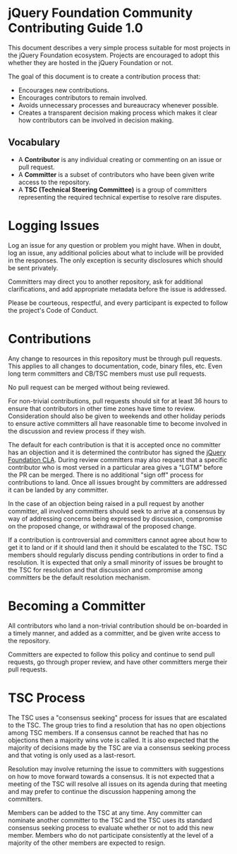 # jQuery Foundation Community Contributing Guide 1.0

This document describes a very simple process suitable for most projects in the
jQuery Foundation ecosystem. Projects are encouraged to adopt this whether they
are hosted in the jQuery Foundation or not.

The goal of this document is to create a contribution process that:

* Encourages new contributions.
* Encourages contributors to remain involved.
* Avoids unnecessary processes and bureaucracy whenever possible.
* Creates a transparent decision making process which makes it clear how
contributors can be involved in decision making.

## Vocabulary

* A **Contributor** is any individual creating or commenting on an issue or pull
request.
* A **Committer** is a subset of contributors who have been given write
access to the repository.
* A **TSC (Technical Steering Committee)** is a group
of committers representing the required technical expertise to resolve rare
disputes.

# Logging Issues

Log an issue for any question or problem you might have. When in doubt, log an
issue, any additional policies about what to include will be provided in the
responses. The only exception is security disclosures which should be sent
privately.

Committers may direct you to another repository, ask for additional
clarifications, and add appropriate metadata before the issue is addressed.

Please be courteous, respectful, and every participant is expected to follow the
project's Code of Conduct.

# Contributions

Any change to resources in this repository must be through pull requests. This
applies to all changes to documentation, code, binary files, etc. Even long term
committers and CB/TSC members must use pull requests.

No pull request can be merged without being reviewed.

For non-trivial contributions, pull requests should sit for at least 36 hours to
ensure that contributors in other time zones have time to review. Consideration
should also be given to weekends and other holiday periods to ensure active
committers all have reasonable time to become involved in the discussion and
review process if they wish.

The default for each contribution is that it is accepted once no committer has
an objection and it is determined the contributor has signed the
[jQuery Foundation CLA][]. During review committers may also request that a
specific contributor who is most versed in a particular area gives a "LGTM"
before the PR can be merged. There is no additional "sign off" process for
contributions to land. Once all issues brought by committers are addressed it
can be landed by any committer.

In the case of an objection being raised in a pull request by another committer,
all involved committers should seek to arrive at a consensus by way of
addressing concerns being expressed by discussion, compromise on the proposed
change, or withdrawal of the proposed change.

If a contribution is controversial and committers cannot agree about how to get
it to land or if it should land then it should be escalated to the TSC. TSC
members should regularly discuss pending contributions in order to find a
resolution. It is expected that only a small minority of issues be brought to
the TSC for resolution and that discussion and compromise among committers be
the default resolution mechanism.

# Becoming a Committer

All contributors who land a non-trivial contribution should be on-boarded in a
timely manner, and added as a committer, and be given write access to the
repository.

Committers are expected to follow this policy and continue to send pull
requests, go through proper review, and have other committers merge their pull
requests.

# TSC Process

The TSC uses a "consensus seeking" process for issues that are escalated to the
TSC. The group tries to find a resolution that has no open objections among TSC
members. If a consensus cannot be reached that has no objections then a majority
wins vote is called. It is also expected that the majority of decisions made by
the TSC are via a consensus seeking process and that voting is only used as a
last-resort.

Resolution may involve returning the issue to committers with suggestions on how
to move forward towards a consensus. It is not expected that a meeting of the
TSC will resolve all issues on its agenda during that meeting and may prefer to
continue the discussion happening among the committers.

Members can be added to the TSC at any time. Any committer can nominate another
committer to the TSC and the TSC uses its standard consensus seeking process to
evaluate whether or not to add this new member. Members who do not participate
consistently at the level of a majority of the other members are expected to
resign.

[jQuery Foundation CLA]: https://contribute.jquery.org/CLA/
